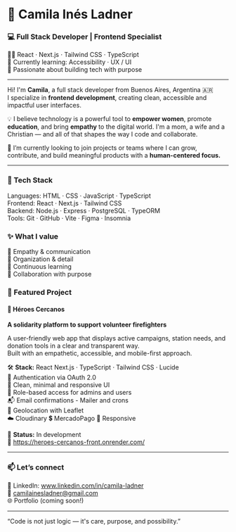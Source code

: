 # 💫 Camila Inés Ladner

### 💻 Full Stack Developer | Frontend Specialist  
👩‍💻 React · Next.js · Tailwind CSS · TypeScript  
🌱 Currently learning: Accessibility · UX / UI  
🤍 Passionate about building tech with purpose

---

Hi! I'm **Camila**, a full stack developer from Buenos Aires, Argentina 🇦🇷  
I specialize in **frontend development**, creating clean, accessible and impactful user interfaces.

💡 I believe technology is a powerful tool to **empower women**, promote **education**, and bring **empathy** to the digital world. I'm a mom, a wife and a Christian — and all of that shapes the way I code and collaborate.

🌸 I’m currently looking to join projects or teams where I can grow, contribute, and build meaningful products with a **human-centered focus.**

---

### 🔧 Tech Stack

Languages:   HTML · CSS · JavaScript · TypeScript  
Frontend:    React · Next.js · Tailwind CSS   
Backend:     Node.js · Express · PostgreSQL · TypeORM  
Tools:       Git · GitHub · Vite · Figma · Insomnia

### ✨ What I value

🧠 Empathy & communication  
🧩 Organization & detail  
🌱 Continuous learning  
🤝 Collaboration with purpose  

### 🚀 Featured Project

#### 🌟 Héroes Cercanos  
**A solidarity platform to support volunteer firefighters**

A user-friendly web app that displays active campaigns, station needs, and donation tools in a clear and transparent way.  
Built with an empathetic, accessible, and mobile-first approach.

🛠 **Stack:** React Next.js · TypeScript · Tailwind CSS · Lucide  
🔐 Authentication via OAuth 2.0  
🎨 Clean, minimal and responsive UI  
👥 Role-based access for admins and users  
📬 Email confirmations - Mailer and crons  
📍 Geolocation with Leaflet   
☁️ Cloudinary
💲 MercadoPago
📱 Responsive

📍 **Status:** In development  
📁 https://heroes-cercanos-front.onrender.com/

---

### 📫 Let’s connect  
💼 LinkedIn: www.linkedin.com/in/camila-ladner  
💌 camilainesladner@gmail.com  
🌐 Portfolio (coming soon!)  

____________________________
“Code is not just logic — it's care, purpose, and possibility.”



